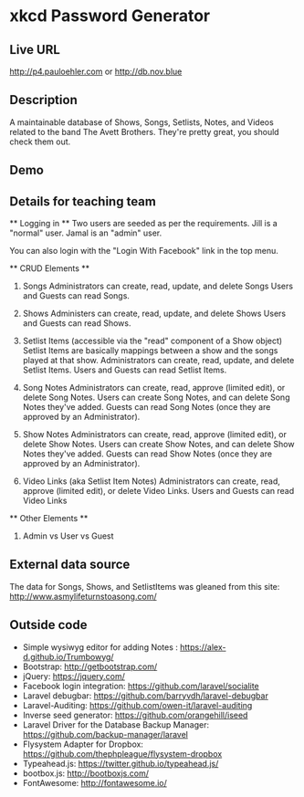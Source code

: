 # xkcd Password Generator

## Live URL
<http://p4.pauloehler.com>
or
<http://db.nov.blue>

## Description
A maintainable database of Shows, Songs, Setlists, Notes, and Videos related to the band The Avett Brothers.
They're pretty great, you should check them out.

## Demo
<TODO>

## Details for teaching team

** Logging in **
Two users are seeded as per the requirements.
Jill is a "normal" user.
Jamal is an "admin" user.

You can also login with the "Login With Facebook" link in the top menu.

** CRUD Elements **

1. Songs
Administrators can create, read, update, and delete Songs
Users and Guests can read Songs.

2. Shows
Administers can create, read, update, and delete Shows
Users and Guests can read Shows.

3. Setlist Items (accessible via the "read" component of a Show object)
Setlist Items are basically mappings between a show and the songs played at that show.
Administrators can create, read, update, and delete Setlist Items.
Users and Guests can read Setlist Items.

4. Song Notes
Administrators can create, read, approve (limited edit), or delete Song Notes.
Users can create Song Notes, and can delete Song Notes they've added.
Guests can read Song Notes (once they are approved by an Administrator).

5. Show Notes
Administrators can create, read, approve (limited edit), or delete Show Notes.
Users can create Show Notes, and can delete Show Notes they've added.
Guests can read Show Notes (once they are approved by an Administrator).

6. Video Links (aka Setlist Item Notes)
Administrators can create, read, approve (limited edit), or delete Video Links.
Users and Guests can read Video Links

** Other Elements **

1. Admin vs User vs Guest


## External data source
The data for Songs, Shows, and SetlistItems was gleaned from this site: http://www.asmylifeturnstoasong.com/


## Outside code
* Simple wysiwyg editor for adding Notes : https://alex-d.github.io/Trumbowyg/
* Bootstrap: http://getbootstrap.com/
* jQuery: https://jquery.com/
* Facebook login integration: https://github.com/laravel/socialite
* Laravel debugbar: https://github.com/barryvdh/laravel-debugbar
* Laravel-Auditing: https://github.com/owen-it/laravel-auditing
* Inverse seed generator: https://github.com/orangehill/iseed
* Laravel Driver for the Database Backup Manager: https://github.com/backup-manager/laravel
* Flysystem Adapter for Dropbox: https://github.com/thephpleague/flysystem-dropbox
* Typeahead.js: https://twitter.github.io/typeahead.js/
* bootbox.js: http://bootboxjs.com/
* FontAwesome: http://fontawesome.io/
